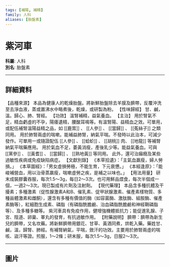 ```yaml
---
tags: [補陽, 補精]
family: 人科
aliases: [胎盤素]
---
```


# 紫河車

**科屬**: 人科  
**別名**: 胎盤素  

---

## 詳細資料
【品種來源】
本品為健康人的乾燥胎盤。將新鮮胎盤除去羊膜及臍帶，反覆沖洗至去淨血液，蒸或置沸水中略煮後，乾燥，或研製為粉。
【性味歸經】
甘、鹹，溫。歸心、肺、腎經。
【功效】
溫腎補精，益氣養血。
【主治】
用於腎氣不足，精血虧虛的不孕，陽痿遺精，腰酸耳鳴等。有溫腎陽、益精血之效。可單用，或配伍補腎溫陽益精之品，如 [[鹿茸]] 、 [[人參]] 、 [[當歸]] 、 [[菟絲子]] 之類同用。
用於肺腎兩虛的喘嗽。能補益肺腎，納氣平喘。不發時以此治本，可減少發作。可單用一或隨證配伍 [[人參]] 、 [[蛤蚧]] 、 [[胡桃]] 肉、 [[地龍]] 等補腎納氣平喘藥應用。
用於氣血不足，萎黃消瘦，產後乳少等。能益氣養血。可與 [[黨參]] 、 [[黃耆]] 、 [[當歸]] 、 [[熟地黃]] 等同用。 此外，還可治癲癇及某些過敏性疾病或免疫缺陷病症。
【文獻別錄】
《本草拾遺》：「主氣血羸瘦，婦人勞損。」
《本草圖經》：「男女虛損勞極，不能生育，下元衰憊。」
《本經逢原》：「能峻補營血，用以治骨蒸羸瘦，喘嗽虛勞之疾，是補之以味也。」
【用法用量】
研末成裝膠囊吞服，每次1.5～3g，每日2～3次。也可用鮮品煨食，每次半個成一個，一週2～3次。現已製成有片劑及注射劑。
【現代藥理】
本品含多種抗體及干擾素；多種激素（促性腺激素A和B、催乳素、促甲狀腺激素、催產素樣物質、多種甾體激素和雌酮），還含有多種有價值的酶（如容菌酶、激肽酶、組胺酶、催產素酶等），紅細胞生成素、磷脂（有磷脂酰膽鹼、治血磷脂酰膽鹼和神經鞘磷脂等）、及多種多糖等。
紫河車具有免疫作用，健增強機體抵抗力；能促進乳腺、子宮、陰道、卵巢、睪丸的發育，有抗過敏作用。
【附藥說明】
臍帶：臍帶為新生兒的臍帶，又名坎蕪。將新鮮臍帶用銀花、甘草、黃酒同煮，烘乾入藥。藥姓甘、鹹，溫，歸腎、肺經。有補腎納氣，平喘，斂汗的功效。主要用於肺腎兩虛的喘咳、盜汗等證。煎服，1～2條；研末服，每次1.5～3g，日服2～3次。

---

## 圖片
